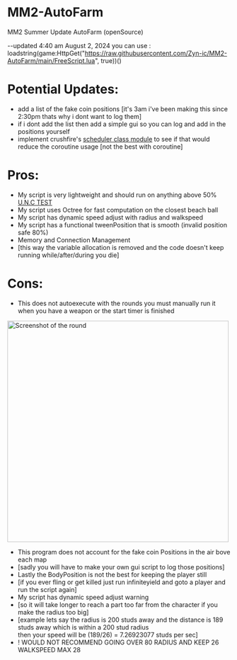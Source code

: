 # MM2-AutoFarm
MM2 Summer Update AutoFarm (openSource)

--updated 4:40 am August 2, 2024
you can use : loadstring(game:HttpGet("https://raw.githubusercontent.com/Zyn-ic/MM2-AutoFarm/main/FreeScript.lua", true))()

# Potential Updates:
* add a list of the fake coin positions [it's 3am i've been making this since 2:30pm thats why i dont want to log them]
* if i dont add the list then add a simple gui so you can log and add in the positions yourself
* implement crushfire's [scheduler class module](https://youtu.be/jGIomP26RRQ?si=0ba7S9dpC5fKFPfl) to see if that would reduce the coroutine usage [not the best with coroutine]


# Pros:
* My script is very lightweight and should run on anything above 50% [U.N.C TEST](https://raw.githubusercontent.com/unified-naming-convention/NamingStandard/main/UNCCheckEnv.lua)
* My script uses Octree for fast computation on the closest beach ball
* My script has dynamic speed adjust with radius and walkspeed
* My script has a functional tweenPosition that is smooth (invalid position safe 80%)
* Memory and Connection Management
* [this way the variable allocation is removed and the code doesn't keep running while/after/during you die]


# Cons:
* This does not autoexecute with the rounds you must manually run it when you have a weapon or the start timer is finished
<img src="https://encrypted-tbn0.gstatic.com/images?q=tbn:ANd9GcSLxnk3Xm9ageDalMb07ci_yvGz4OnuXz9DeQ&s" alt="Screenshot of the round" width="500"/>

* This program does not account for the fake coin Positions in the air bove each map
* [sadly you will have to make your own gui script to log those positions]
* Lastly the BodyPosition is not the best for keeping the player still
* [if you ever fling or get killed just run infiniteyield and goto a player and run the script again]
* My script has dynamic speed adjust warning
* [so it will take longer to reach a part too far from the character if you make the radius too big]
* [example lets say the radius is 200 studs away and the distance is 189 studs away which is within a 200 stud radius <br/> then your speed will be (189/26) = 7.26923077 studs per sec]
* ! WOULD NOT RECOMMEND GOING OVER 80 RADIUS AND KEEP 26 WALKSPEED MAX 28
